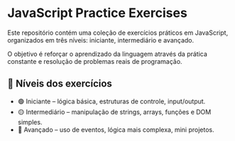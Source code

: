 # JavaScript Practice Exercises

Este repositório contém uma coleção de exercícios práticos em JavaScript, organizados em três níveis: iniciante, intermediário e avançado.

O objetivo é reforçar o aprendizado da linguagem através da prática constante e resolução de problemas reais de programação.

## 📌 Níveis dos exercícios

- 🟢 Iniciante – lógica básica, estruturas de controle, input/output.
- 🟡 Intermediário – manipulação de strings, arrays, funções e DOM simples.
- 🔴 Avançado – uso de eventos, lógica mais complexa, mini projetos.
